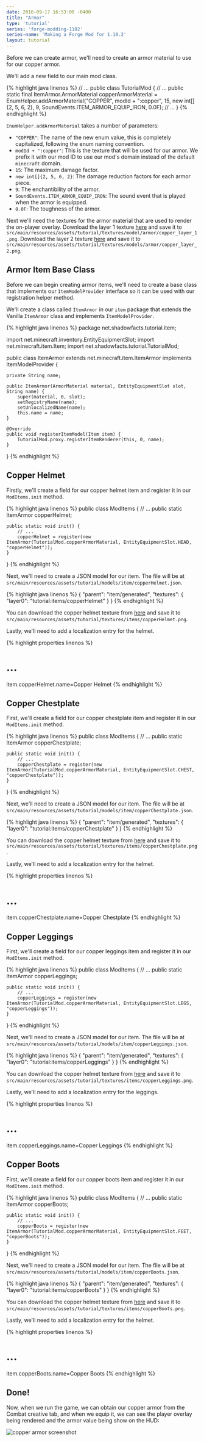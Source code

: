 ```yaml
---
date: 2016-09-17 16:53:00 -0400
title: "Armor"
type: 'tutorial'
series: 'forge-modding-1102'
series-name: 'Making a Forge Mod for 1.10.2'
layout: tutorial
---
```


Before we can create armor, we'll need to create an armor material to use for our copper armor.

We'll add a new field to our main mod class. 

{% highlight java linenos %}
// ...
public class TutorialMod {
	// ...
	public static final ItemArmor.ArmorMaterial copperArmorMaterial = EnumHelper.addArmorMaterial("COPPER", modId + ":copper", 15, new int[]{2, 5, 6, 2}, 9, SoundEvents.ITEM_ARMOR_EQUIP_IRON, 0.0F);
	// ...
}
{% endhighlight %}

`EnumHelper.addArmorMaterial` takes a number of parameters:
- `"COPPER"`: The name of the new enum value, this is completely capitalized, following the enum naming convention.
- `modId + ":copper"`: This is the texture that will be used for our armor. We prefix it with our mod ID to use our mod's domain instead of the default `minecraft` domain.
- `15`: The maximum damage factor.
- `new int[]{2, 5, 6, 2}`: The damage reduction factors for each armor piece.
- `9`: The enchantibility of the armor.
- `SoundEvents.ITEM_ARMOR_EQUIP_IRON`: The sound event that is played when the armor is equipped.
- `0.0F`: The toughness of the armor.

Next we'll need the textures for the armor material that are used to render the on-player overlay.
Download the layer 1 texture [here](https://raw.githubusercontent.com/shadowfacts/TutorialMod/master/src/main/resources/assets/tutorial/textures/models/armor/copper_layer_1.png) and save it to `src/main/resources/assets/tutorial/textures/model/armor/copper_layer_1.png`. Download the layer 2 texture [here](https://raw.githubusercontent.com/shadowfacts/TutorialMod/master/src/main/resources/assets/tutorial/textures/models/armor/copper_layer_2.png) and save it to `src/main/resources/assets/tutorial/textures/models/armor/copper_layer_2.png`.

## Armor Item Base Class
Before we can begin creating armor items, we'll need to create a base class that implements our `ItemModelProvider` interface so it can be used with our registration helper method.

We'll create a class called `ItemArmor` in our `item` package that extends the Vanilla `ItemArmor` class and implements `ItemModelProvider`.

{% highlight java linenos %}
package net.shadowfacts.tutorial.item;

import net.minecraft.inventory.EntityEquipmentSlot;
import net.minecraft.item.Item;
import net.shadowfacts.tutorial.TutorialMod;

public class ItemArmor extends net.minecraft.item.ItemArmor implements ItemModelProvider {
	
	private String name;

	public ItemArmor(ArmorMaterial material, EntityEquipmentSlot slot, String name) {
		super(material, 0, slot);
		setRegistryName(name);
		setUnlocalizedName(name);
		this.name = name;
	}

	@Override
	public void registerItemModel(Item item) {
		TutorialMod.proxy.registerItemRenderer(this, 0, name);
	}
}
{% endhighlight %}

## Copper Helmet
Firstly, we'll create a field for our copper helmet item and register it in our `ModItems.init` method.

{% highlight java linenos %}
public class ModItems {
	// ...
	public static ItemArmor copperHelmet;

	public static void init() {
		// ...
		copperHelmet = register(new ItemArmor(TutorialMod.copperArmorMaterial, EntityEquipmentSlot.HEAD, "copperHelmet"));
	}
}
{% endhighlight %}

Next, we'll need to create a JSON model for our item. The file will be at `src/main/resources/assets/tutorial/models/item/copperHelmet.json`.

{% highlight java linenos %}
{
	"parent": "item/generated",
	"textures": {
		"layer0": "tutorial:items/copperHelmet"
	}
}
{% endhighlight %}

You can download the copper helmet texture from [here](https://raw.githubusercontent.com/shadowfacts/TutorialMod/master/src/main/resources/assets/tutorial/textures/items/copperHelmet.png) and save it to `src/main/resources/assets/tutorial/textures/items/copperHelmet.png`.

Lastly, we'll need to add a localization entry for the helmet.

{% highlight properties linenos %}
# ...
item.copperHelmet.name=Copper Helmet
{% endhighlight %}

## Copper Chestplate
First, we'll create a field for our copper chestplate item and register it in our `ModItems.init` method.

{% highlight java linenos %}
public class ModItems {
	// ...
	public static ItemArmor copperChestplate;

	public static void init() {
		// ...
		copperChestplate = register(new ItemArmor(TutorialMod.copperArmorMaterial, EntityEquipmentSlot.CHEST, "copperChestplate"));
	}
}
{% endhighlight %}

Next, we'll need to create a JSON model for our item. The file will be at `src/main/resources/assets/tutorial/models/item/copperChestplate.json`.

{% highlight java linenos %}
{
	"parent": "item/generated",
	"textures": {
		"layer0": "tutorial:items/copperChestplate"
	}
}
{% endhighlight %}

You can download the copper helmet texture from [here](https://raw.githubusercontent.com/shadowfacts/TutorialMod/master/src/main/resources/assets/tutorial/textures/items/copperChestplate.png) and save it to `src/main/resources/assets/tutorial/textures/items/copperChestplate.png`.

Lastly, we'll need to add a localization entry for the helmet.

{% highlight properties linenos %}
# ...
item.copperChestplate.name=Copper Chestplate
{% endhighlight %}

## Copper Leggings
First, we'll create a field for our copper leggings item and register it in our `ModItems.init` method.

{% highlight java linenos %}
public class ModItems {
	// ...
	public static ItemArmor copperLeggings;

	public static void init() {
		// ...
		copperLeggings = register(new ItemArmor(TutorialMod.copperArmorMaterial, EntityEquipmentSlot.LEGS, "copperLeggings"));
	}
}
{% endhighlight %}

Next, we'll need to create a JSON model for our item. The file will be at `src/main/resources/assets/tutorial/models/item/copperLeggings.json`.

{% highlight java linenos %}
{
	"parent": "item/generated",
	"textures": {
		"layer0": "tutorial:items/copperLeggings"
	}
}
{% endhighlight %}

You can download the copper helmet texture from [here](https://raw.githubusercontent.com/shadowfacts/TutorialMod/master/src/main/resources/assets/tutorial/textures/items/copperLeggings.png) and save it to `src/main/resources/assets/tutorial/textures/items/copperLeggings.png`.

Lastly, we'll need to add a localization entry for the leggings.

{% highlight properties linenos %}
# ...
item.copperLeggings.name=Copper Leggings
{% endhighlight %}

## Copper Boots
First, we'll create a field for our copper boots item and register it in our `ModItems.init` method.

{% highlight java linenos %}
public class ModItems {
	// ...
	public static ItemArmor copperBoots;

	public static void init() {
		// ...
		copperBoots = register(new ItemArmor(TutorialMod.copperArmorMaterial, EntityEquipmentSlot.FEET, "copperBoots"));
	}
}
{% endhighlight %}

Next, we'll need to create a JSON model for our item. The file will be at `src/main/resources/assets/tutorial/models/item/copperBoots.json`.

{% highlight java linenos %}
{
	"parent": "item/generated",
	"textures": {
		"layer0": "tutorial:items/copperBoots"
	}
}
{% endhighlight %}

You can download the copper helmet texture from [here](https://raw.githubusercontent.com/shadowfacts/TutorialMod/master/src/main/resources/assets/tutorial/textures/items/copperBoots.png) and save it to `src/main/resources/assets/tutorial/textures/items/copperBoots.png`.

Lastly, we'll need to add a localization entry for the helmet.

{% highlight properties linenos %}
# ...
item.copperBoots.name=Copper Boots
{% endhighlight %}

## Done!
Now, when we run the game, we can obtain our copper armor from the Combat creative tab, and when we equip it, we can see the player overlay being rendered and the armor value being show on the HUD:

![copper armor screenshot](https://i.imgur.com/Vv8Qzne.png)
